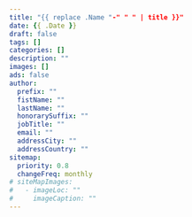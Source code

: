 ```yaml
---
title: "{{ replace .Name "-" " " | title }}"
date: {{ .Date }}
draft: false
tags: []
categories: []
description: ""
images: []
ads: false
author:
  prefix: ""
  fistName: ""
  lastName: ""
  honorarySuffix: ""
  jobTitle: ""
  email: ""
  addressCity: ""
  addressCountry: ""
sitemap:
  priority: 0.8
  changeFreq: monthly
# siteMapImages:
#   - imageLoc: ""
#     imageCaption: ""
---
```

